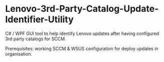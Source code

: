# Lenovo-3rd-Party-Catalog-Update-Identifier-Utility

C# / WPF GUI tool to help identify Lenovo updates after having configured 3rd party catalogs for SCCM. 

Prerequisites: working SCCM & WSUS configuration for deploy updates in organisation. 
